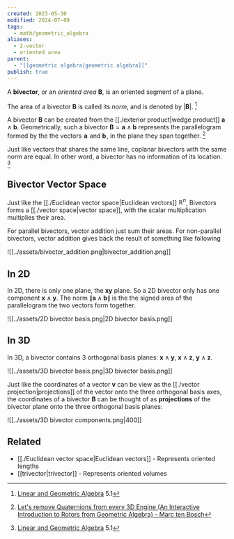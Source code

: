 ```yaml
---
created: 2023-05-30
modified: 2024-07-09
tags:
  - math/geometric_algebra
aliases:
  - 2-vector
  - oriented area
parent:
  - "[[geometric algebra|geometric algebra]]"
publish: true
---
```

A **bivector**, or an *oriented area* $\mathbf{B}$, is an oriented segment of a plane.

The area of a bivector $\mathbf{B}$ is called its *norm*, and is denoted by $|\mathbf{B}|$. [^2]

 A bivector $\mathbf{B}$ can be created from the [[./exterior product|wedge product]] $\mathbf{a} \wedge \mathbf{b}$. Geometrically, such a bivector $\mathbf{B} = \mathbf{a} \wedge \mathbf{b}$ represents the parallelogram formed by the the vectors  $\mathbf{a}$  and $\mathbf{b}$ , in the plane they span together. [^1]

Just like vectors that shares the same line, coplanar bivectors with the same norm are equal. In other word, a bivector has no information of its location. [^2]

## Bivector Vector Space

Just like the [[./Euclidean vector space|Euclidean vectors]] $\mathbb{R}^n$, Bivectors forms a [[./vector space|vector space]], with the scalar multiplication multiplies their area. 

For parallel bivectors, vector addition just sum their areas. For non-parallel bivectors, vector addition gives back the result of something like following

![[../assets/bivector_addition.png|bivector_addition.png]]

## In 2D
In 2D, there is only one plane, the $\mathbf{x}\mathbf{y}$ plane. So a 2D bivector only has one component $\mathbf{x} \wedge \mathbf{y}$. The norm $\|\mathbf{a} \wedge \mathbf{b}\|$ is the the signed area of the parallelogram the two vectors form together.

![[../assets/2D bivector basis.png|2D bivector basis.png]]

## In 3D
In 3D, a bivector contains 3 orthogonal basis planes: $\mathbf{x} \wedge \mathbf{y}$, $\mathbf{x} \wedge \mathbf{z}$, $\mathbf{y} \wedge \mathbf{z}$.

![[../assets/3D bivector basis.png|3D bivector basis.png]]

Just like the coordinates of a vector $\mathbf{v}$ can be view as the [[./vector projection|projections]] of the vector onto the three orthogonal basis axes, the coordinates of a bivector $\mathbf{B}$ can be thought of as **projections** of the bivector plane onto the three orthogonal basis planes:

![[../assets/3D bivector components.png|400]]

## Related
- [[./Euclidean vector space|Euclidean vectors]] - Represents oriented lengths
- [[trivector|trivector]] - Represents oriented volumes


[^1]: [Let's remove Quaternions from every 3D Engine (An Interactive Introduction to Rotors from Geometric Algebra) - Marc ten Bosch](https://marctenbosch.com/quaternions)
[^2]: [Linear and Geometric Algebra](http://www.faculty.luther.edu/~macdonal/laga/) 5.1
